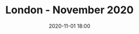 ---
templateKey: 'event-page'
title: London - November 2020
sup: Join us for London's last Sitecore Technical User Group of the year! 
date: 2020-11-01 18:00
dateConfirmed: false
sponsors: Sagittarius
venue:
  name: TBC
  address: 
  position: 
  details: 
agenda:
  - agenda-item:
    time: "18:00"
    value: Arrival and networking
  - talk:
    time: "18:30"
    who: TBC, Sagittarius Speaker
    intro: TBC
    description:
  - talk:
    time: "19:00"
    who: 
    intro: TBC
    description:
  - agenda-item:
    time: "19:30"
    value: Break
  - talk:
    time: "20:00"
    who: 
    intro: TBC
    description:
  - agenda-item:
    time: "20:30"
    value: Networking
meta:
  metaTitle: Sitecore User Group - London November 2020  
  metaDescription: Join us for London's last Sitecore Technical User Group of the year!
  metaKeywords: sitecore, user group, london, sagittarius
---
